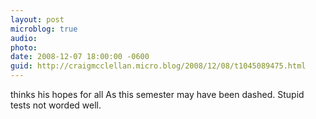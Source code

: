 ```yaml
---
layout: post
microblog: true
audio: 
photo: 
date: 2008-12-07 18:00:00 -0600
guid: http://craigmcclellan.micro.blog/2008/12/08/t1045089475.html
---
```

thinks his hopes for all As this semester may have been dashed.  Stupid tests not worded well.
